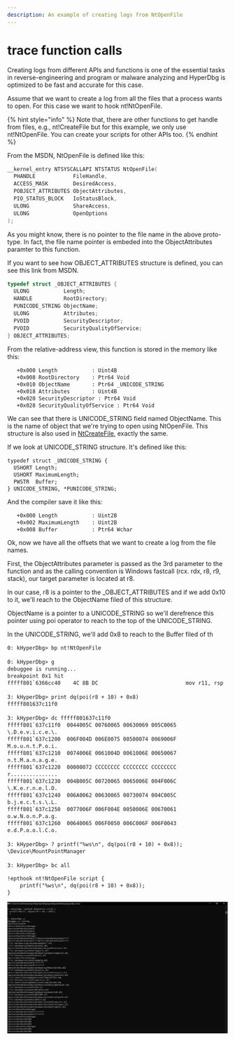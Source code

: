```yaml
---
description: An example of creating logs from NtOpenFile
---
```


# trace function calls

Creating logs from different APIs and functions is one of the essential tasks in reverse-engineering and program or malware analyzing and HyperDbg is optimized to be fast and accurate for this case.

Assume that we want to create a log from all the files that a process wants to open. For this case we want to hook nt!NtOpenFile. 

{% hint style="info" %}
Note that, there are other functions to get handle from files, e.g., nt!CreateFile but for this example, we only use nt!NtOpenFile. You can create your scripts for other APIs too.
{% endhint %}

From the MSDN, NtOpenFile is defined like this:

```c
__kernel_entry NTSYSCALLAPI NTSTATUS NtOpenFile(
  PHANDLE            FileHandle,
  ACCESS_MASK        DesiredAccess,
  POBJECT_ATTRIBUTES ObjectAttributes,
  PIO_STATUS_BLOCK   IoStatusBlock,
  ULONG              ShareAccess,
  ULONG              OpenOptions
);
```

As you might know, there is no pointer to the file name in the above proto-type. In fact, the file name pointer is embeded into the ObjectAttributes paramter to this function.

If you want to see how OBJECT_ATTRIBUTES structure is defined, you can see this link from MSDN.

```c
typedef struct _OBJECT_ATTRIBUTES {
  ULONG           Length;
  HANDLE          RootDirectory;
  PUNICODE_STRING ObjectName;
  ULONG           Attributes;
  PVOID           SecurityDescriptor;
  PVOID           SecurityQualityOfService;
} OBJECT_ATTRIBUTES;
```

From the relative-address view, this function is stored in the memory like this:

```
   +0x000 Length           : Uint4B
   +0x008 RootDirectory    : Ptr64 Void
   +0x010 ObjectName       : Ptr64 _UNICODE_STRING
   +0x018 Attributes       : Uint4B
   +0x020 SecurityDescriptor : Ptr64 Void
   +0x028 SecurityQualityOfService : Ptr64 Void
```

We can see that there is UNICODE_STRING field named ObjectName. This is the name of object that we're trying to open using NtOpenFile. This structure is also used in [NtCreateFile](https://docs.microsoft.com/en-us/windows/win32/api/winternl/nf-winternl-ntcreatefile), exactly the same.

If we look at UNICODE_STRING structure. It's defined like this:

```
typedef struct _UNICODE_STRING {
  USHORT Length;
  USHORT MaximumLength;
  PWSTR  Buffer;
} UNICODE_STRING, *PUNICODE_STRING;
```

And the compiler save it like this:

```
   +0x000 Length           : Uint2B
   +0x002 MaximumLength    : Uint2B
   +0x008 Buffer           : Ptr64 Wchar
```

Ok, now we have all the offsets that we want to create a log from the file names.

First, the ObjectAttributes parameter is passed as the 3rd parameter to the function and as the calling convention is Windows fastcall (rcx. rdx, r8, r9, stack), our target parameter is located at r8.

In our case, r8 is a pointer to the \_OBJECT_ATTRIBUTES and if we add 0x10 to it, we'll reach to the ObjectName filed of this structure.

ObjectName is a pointer to a UNICODE_STRING so we'll derefrence this pointer using poi operator to reach to the top of the UNICODE_STRING.

In the UNICODE_STRING, we'll add 0x8 to reach to the Buffer filed of th

```clike
0: kHyperDbg> bp nt!NtOpenFile

0: kHyperDbg> g
debuggee is running...
breakpoint 0x1 hit
fffff801`6366cc40    4C 8B DC                            mov r11, rsp

3: kHyperDbg> print dq(poi(r8 + 10) + 0x8)
fffff801637c11f0

3: kHyperDbg> dc fffff801637c11f0
fffff801`637c11f0  0044005C 00760065 00630069 005C0065  \.D.e.v.i.c.e.\.
fffff801`637c1200  006F004D 006E0075 00500074 0069006F  M.o.u.n.t.P.o.i.
fffff801`637c1210  0074006E 0061004D 0061006E 00650067  n.t.M.a.n.a.g.e.
fffff801`637c1220  00000072 CCCCCCCC CCCCCCCC CCCCCCCC  r...............
fffff801`637c1230  004B005C 00720065 0065006E 004F006C  \.K.e.r.n.e.l.O.
fffff801`637c1240  006A0062 00630065 00730074 004C005C  b.j.e.c.t.s.\.L.
fffff801`637c1250  0077006F 006F004E 0050006E 00670061  o.w.N.o.n.P.a.g.
fffff801`637c1260  00640065 006F0050 006C006F 006F0043  e.d.P.o.o.l.C.o.

3: kHyperDbg> ? printf("%ws\n", dq(poi(r8 + 10) + 0x8));
\Device\MountPointManager

3: kHyperDbg> bc all
```

```
!epthook nt!NtOpenFile script {
	printf("%ws\n", dq(poi(r8 + 10) + 0x8));
}
```

![](../../../.gitbook/assets/NtOpenFile-Interpret.PNG)

